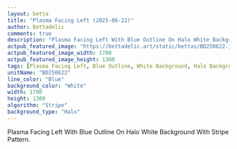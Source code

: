 ```yaml
---
layout: betta
title: "Plasma Facing Left (2025-06-22)"
author: Bettadelic
comments: true
description: "Plasma Facing Left With Blue Outline On Halo White Background With Stripe Pattern."
actpub_featured_image: "https://bettadelic.art/static/bettas/BD250622.jpg"
actpub_featured_image_width: 1700
actpub_featured_image_height: 1300
tags: [Plasma Facing Left, Blue Outline, White Background, Halo Background Pattern, Stripe Pattern, June 2025]
unitName: "BD250622"
line_color: "Blue"
background_color: "White"
width: 1700
height: 1300
algorithm: "Stripe"
background_type: "Halo"
---
```


Plasma Facing Left With Blue Outline On Halo White Background With Stripe Pattern.
